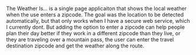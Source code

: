 The Weather Is... is a single page applicaiton that shows the local weather when the use enters a zipcode. The goal was the location to be detected automatically, but that only works when I have a secure web service, which I currently dont. But adding the option to enter a zipcode can help people plan their day better if they work in a different zipcode than they live, or they are traveling over a mountain pass, the user can enter the travel destination zipcode and get the weather along the route. 
